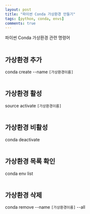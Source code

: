 ```yaml
---
layout: post
title: "파이썬 Conda 가상환경 만들기"
tags: [python, conda, envs]
comments: true
---
```


파이썬 Conda 가상환경 관련 명령어
<br>
<br>
## 가상환경 추가
conda create --name `[가상환경이름]`
<br>
<br>
## 가상환경 활성
source activate `[가상환경이름]`
<br>
<br>
## 가상환경 비활성
conda deactivate
<br>
<br>
## 가상환경 목록 확인
conda env list
<br>
<br>
## 가상환경 삭제
conda remove --name `[가상환경이름]` --all
